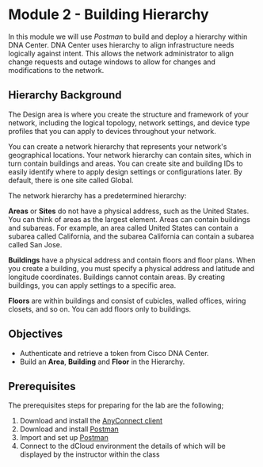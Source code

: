 # Module 2 - Building Hierarchy
In this module we will use *Postman* to build and deploy a hierarchy within DNA Center. DNA Center uses hierarchy to align infrastructure needs logically against intent. This allows the network administrator to align change requests and outage windows to allow for changes and modifications to the network.

## Hierarchy Background
The Design area is where you create the structure and framework of your network, including the logical topology, network settings, and device type profiles that you can apply to devices throughout your network.

You can create a network hierarchy that represents your network's geographical locations. Your network hierarchy can contain sites, which in turn contain buildings and areas. You can create site and building IDs to easily identify where to apply design settings or configurations later. By default, there is one site called Global.

The network hierarchy has a predetermined hierarchy:

**Areas** or **Sites** do not have a physical address, such as the United States. You can think of areas as the largest element. Areas can contain buildings and subareas. For example, an area called United States can contain a subarea called California, and the subarea California can contain a subarea called San Jose.

**Buildings** have a physical address and contain floors and floor plans. When you create a building, you must specify a physical address and latitude and longitude coordinates. Buildings cannot contain areas. By creating buildings, you can apply settings to a specific area.

**Floors** are within buildings and consist of cubicles, walled offices, wiring closets, and so on. You can add floors only to buildings.

## Objectives
- Authenticate and retrieve a token from Cisco DNA Center.
- Build an **Area**, **Building** and **Floor** in the Hierarchy.

## Prerequisites
The prerequisites steps for preparing for the lab are the following;
1. Download and install the [AnyConnect client](../README.md#cisco-anyconnect-vpn-client)
2. Download and install [Postman](https://wwwin-github.cisco.com/kebaldwi/llabsource-DNAC-102-LL#postman)
3. Import and set up [Postman](https://wwwin-github.cisco.com/kebaldwi/llabsource-DNAC-102-LL/blob/master/labs/dnac-101-0-orientation/1.md#preparing-postman-for-use-with-dna-center)
4. Connect to the dCloud environment the details of which will be displayed by the instructor within the class
